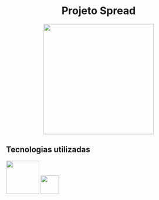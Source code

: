 <div align="center">
  
# Projeto Spread 


<div align="center">
<img src="https://user-images.githubusercontent.com/91029460/151093476-91aedd04-2381-4c48-b4ef-5afb8d367798.png" width="300px" />
</div>

<div align="left">
  
  ## Tecnologias utilizadas
  
  <img src="https://user-images.githubusercontent.com/91029460/151094061-dc2269e8-b801-4287-9567-645cdc1dba97.jpg" width="90px" />
<img src="https://user-images.githubusercontent.com/91029460/151094434-1e666dd2-93d6-4cbb-ac3c-478c4a2448f6.png" width="50px" />
